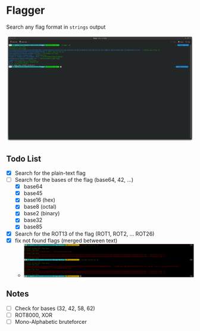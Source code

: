 # Flagger
Search any flag format in `strings` output

![demo](./demo.png)

## Todo List 

- [x] Search for the plain-text flag 
- [ ] Search for the bases of the flag (base64, 42, ...)
  - [x] base64 
  - [x] base45
  - [x] base16 (hex)
  - [x] base8 (octal)
  - [x] base2 (binary)
  - [x] base32
  - [x] base85
- [x] Search for the ROT13 of the flag (ROT1, ROT2, ... ROT26)
- [x] fix not found flags (merged between text)
  - ![fix](fix.png)
  
  
## Notes

- [ ] Check for bases (32, 42, 58, 62)
- [ ] ROT8000, XOR
- [ ] Mono-Alphabetic bruteforcer
